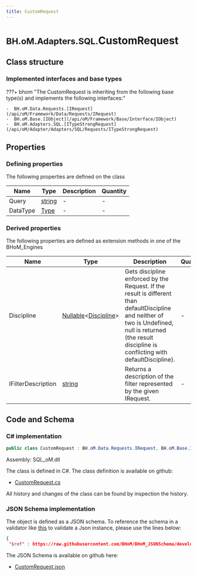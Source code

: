 ```yaml
---
title: CustomRequest
---
```


# <small>BH.oM.Adapters.SQL.</small>**CustomRequest**



## Class structure

### Implemented interfaces and base types

???+ bhom "The CustomRequest is inheriting from the following base type(s) and implements the following interfaces:"

    -  BH.oM.Data.Requests.[IRequest](/api/oM/Framework/Data/Requests/IRequest)
    -  BH.oM.Base.[IObject](/api/oM/Framework/Base/Interface/IObject)
    -  BH.oM.Adapters.SQL.[ITypeStrongRequest](/api/oM/Adapter/Adapters/SQL/Requests/ITypeStrongRequest)


## Properties



### Defining properties

The following properties are defined on the class

| Name             | Type             | Description      | Quantity         |
|------------------|------------------|------------------|------------------|
| Query | [string](https://learn.microsoft.com/en-us/dotnet/api/System.String?view=netstandard-2.0) | - | - |
| DataType | [Type](https://learn.microsoft.com/en-us/dotnet/api/System.Type?view=netstandard-2.0) | - | - |


### Derived properties

The following properties are defined as extension methods in one of the BHoM_Engines

| Name             | Type             | Description      | Quantity         | Engine           |
|------------------|------------------|------------------|------------------|------------------|
| Discipline | [Nullable](https://learn.microsoft.com/en-us/dotnet/api/System.Nullable-1?view=netstandard-2.0)&lt;[Discipline](/api/oM/Adapter/Adapters/Revit/Enums/Discipline)&gt; | Gets discipline enforced by the Request. If the result is different than defaultDiscipline and neither of two is Undefined, null is returned (the result discipline is conflicting with defaultDiscipline). | - | Revit_Engine |
| IFilterDescription | [string](https://learn.microsoft.com/en-us/dotnet/api/System.String?view=netstandard-2.0) | Returns a description of the filter represented by the given IRequest. | - | Revit_Engine |


## Code and Schema

### C# implementation

``` C# title="C#"
public class CustomRequest : BH.oM.Data.Requests.IRequest, BH.oM.Base.IObject, BH.oM.Adapters.SQL.ITypeStrongRequest
```

Assembly: SQL_oM.dll

The class is defined in C#. The class definition is available on github:

- [CustomRequest.cs](https://github.com/BHoM/SQL_Toolkit/blob/develop/SQL_oM/Requests\CustomRequest.cs)

All history and changes of the class can be found by inspection the history.
### JSON Schema implementation

The object is defined as a JSON schema. To reference the schema in a validator like [this](https://www.jsonschemavalidator.net/) to validate a Json instance, please use the lines below:

``` json title="JSON Schema"
{
 "$ref" : https://raw.githubusercontent.com/BHoM/BHoM_JSONSchema/develop/SQL_oM/CustomRequest.json}
```

The JSON Schema is available on github here:

- [CustomRequest.json](https://github.com/BHoM/BHoM_JSONSchema/blob/develop/SQL_oM/CustomRequest.json)
